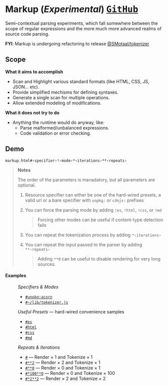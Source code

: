 # Markup (_Experimental_) [<kbd>GitHub</kbd>](https://github.com/SMotaal/markup)

Semi-contextual parsing experiments, which fall somewhere between the scope of regular expressions and the more much more advanced realms of source code parsing.

**FYI**: Markup is undergoing refactoring to release [@SMotaal/tokenizer](./packages/@smotaal/tokenizer/README)

## Scope

**What it aims to accomplish**

- Scan and Highlight various standard formats (like HTML, CSS, JS, JSON... etc).
- Provide simplified mechisms for defining syntaxes.
- Generate a single scan for multiple operations.
- Allow extended modeling of modifications.

**What it does not try to do**

- Anything the runtime would do anyway, like:
  - Parse malformed/unbalanced expressions.
  - Code validation or error checking.

## Demo

```
markup.html#‹specifier›!‹mode›*‹iterations›**‹repeats›
```

<blockquote>

**Notes**

The order of the parameters is manadatory, but all parameters are optional.

1. Resource specifier can either be one of the hard-wired presets, a valid url or a bare specifier with `unpkg:` or `cdnjs:` prefixes

2. You can force the parsing mode by adding `!es`, `!html`, `!css`, or `!md`

   <blockquote>

   Forcing other modes can be useful if content-type detection fails

   </blockquote>

3. You can repeat the tokenization process by adding `*‹iterations›`

4. You can repeat the input passed to the parser by adding `**‹repeats›`

   <blockquote>

   Adding `**0` can be useful to disable rendering for very long sources.

   </blockquote>

</blockquote>

#### Examples

<figure>

_Specifiers & Modes_

- [`#unpkg:acorn`](./markup.html#unpkg:acorn)
- [`#~/lib/tokenizer.js`](./markup.html#~/lib/tokenizer.js)

_Useful Presets_ — hard-wired convenience samples

- [`#es`](./markup.html#es)
- [`#html`](./markup.html#html)
- [`#css`](./markup.html#css)
- [`#md`](./markup.html#md)

_Repeats & Iterations_

- [`#`](./markup.html#) — Render &times; 1 and Tokenize &times; 1
- [`#**2`](./markup.html#**2) — Render &times; 2 and Tokenize &times; 1
- [`#**0`](./markup.html#**0) — Render &times; 0 and Tokenize &times; 1
- [`#*100**0`](./markup.html#*100*0) — Render &times; 0 and Tokenize &times; 100
- [`#*2**2`](./markup.html#*2**2) — Render &times; 2 and Tokenize &times; 2

</figure>
